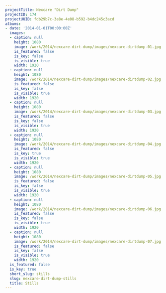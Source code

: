 ```yaml
---
projectTitle: Nexcare "Dirt Dump"
projectID: 174
projectUUID: fdb29b7c-3e8e-4e08-b592-b4dc245c3acd
albums:
- date: '2014-01-01T00:00:00Z'
  images:
  - caption: null
    height: 1080
    image: /work/2014/nexcare-dirt-dump/images/nexcare-dirtdump-01.jpg
    is_featured: false
    is_key: false
    is_visible: true
    width: 1920
  - caption: null
    height: 1080
    image: /work/2014/nexcare-dirt-dump/images/nexcare-dirtdump-02.jpg
    is_featured: false
    is_key: false
    is_visible: true
    width: 1920
  - caption: null
    height: 1080
    image: /work/2014/nexcare-dirt-dump/images/nexcare-dirtdump-03.jpg
    is_featured: false
    is_key: false
    is_visible: true
    width: 1920
  - caption: null
    height: 1080
    image: /work/2014/nexcare-dirt-dump/images/nexcare-dirtdump-04.jpg
    is_featured: false
    is_key: true
    is_visible: true
    width: 1920
  - caption: null
    height: 1080
    image: /work/2014/nexcare-dirt-dump/images/nexcare-dirtdump-05.jpg
    is_featured: false
    is_key: false
    is_visible: true
    width: 1920
  - caption: null
    height: 1080
    image: /work/2014/nexcare-dirt-dump/images/nexcare-dirtdump-06.jpg
    is_featured: false
    is_key: false
    is_visible: true
    width: 1920
  - caption: null
    height: 1080
    image: /work/2014/nexcare-dirt-dump/images/nexcare-dirtdump-07.jpg
    is_featured: false
    is_key: false
    is_visible: true
    width: 1920
  is_featured: false
  is_key: true
  short_slug: stills
  slug: nexcare-dirt-dump-stills
  title: Stills
---
```

